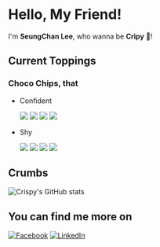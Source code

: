 # Hello, My Friend!
I'm **SeungChan Lee**, who wanna be **Cripy** 🍪!

## Current Toppings

### Choco Chips, that
- Confident

  <img src="https://img.shields.io/badge/reactjs-black?&style=for-the-badge&logo=react&logoColor=white"/>
  <img src="https://img.shields.io/badge/nextjs-black?&style=for-the-badge&logo=next&logoColor=white"/>
  <img src="https://img.shields.io/badge/typescript-4285f4?&style=for-the-badge&logo=typescript&logoColor=white"/>
  <img src="https://img.shields.io/badge/chakraui-42c7c0?&style=for-the-badge&logo=chakraui&logoColor=white"/>
  
- Shy

  <img src="https://img.shields.io/badge/nestjs-e0234e?&style=for-the-badge&logo=nestjs&logoColor=white"/>
  <img src="https://img.shields.io/badge/docker-3291e6?&style=for-the-badge&logo=docker&logoColor=white"/>
  <img src="https://img.shields.io/badge/postgresql-2962ff?&style=for-the-badge&logo=postgresql&logoColor=white"/>
  <img src="https://img.shields.io/badge/django-052513?&style=for-the-badge&logo=django&logoColor=white"/>
  
## Crumbs
![Crispy's GitHub stats](https://github-readme-stats.vercel.app/api?username=heozeop&show_icons=true&theme=radical)

## You can find me more on
[![Facebook](https://img.shields.io/badge/-Facebook-1877f2?style=round-square&logo=facebook&logoColor=white&link=https://www.facebook.com/jhnam88)](https://www.facebook.com/SeunChanLeeCrispy/)
[![LinkedIn](https://img.shields.io/badge/-LinkedIn-0077b5?style=round-square&logo=linkedin&logoColor=white&link=https://www.linkedin.com/in/jhnam88)](https://www.linkedin.com/in/1998-crispy/)
